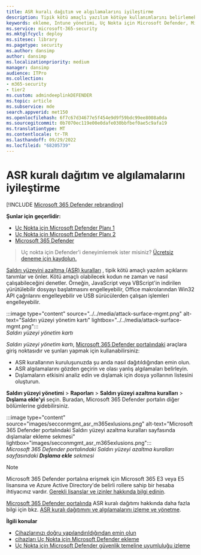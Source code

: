 ```yaml
---
title: ASR kuralı dağıtım ve algılamalarını iyileştirme
description: Tipik kötü amaçlı yazılım kötüye kullanımlarını belirlemek ve önlemek için saldırı yüzeyi azaltma (ASR) kurallarınızı iyileştirin.
keywords: ekleme, Intune yönetimi, Uç Nokta için Microsoft Defender, Microsoft Defender, Windows Defender, saldırı yüzeyini azaltma, ASR, güvenlik temeli
ms.service: microsoft-365-security
ms.mktglfcycl: deploy
ms.sitesec: library
ms.pagetype: security
ms.author: dansimp
author: dansimp
ms.localizationpriority: medium
manager: dansimp
audience: ITPro
ms.collection:
- m365-security
- tier2
ms.custom: admindeeplinkDEFENDER
ms.topic: article
ms.subservice: mde
search.appverid: met150
ms.openlocfilehash: 6f7c67d34677e5f454e9d9f59bdc99ee8008a0da
ms.sourcegitcommit: 0b7070ec119e00e0dafe030bbfbef0ae5c9afa19
ms.translationtype: MT
ms.contentlocale: tr-TR
ms.lasthandoff: 09/29/2022
ms.locfileid: "68205739"
---
```

# <a name="optimize-asr-rule-deployment-and-detections"></a>ASR kuralı dağıtım ve algılamalarını iyileştirme

[!INCLUDE [Microsoft 365 Defender rebranding](../../includes/microsoft-defender.md)]

**Şunlar için geçerlidir:**
- [Uç Nokta için Microsoft Defender Planı 1](https://go.microsoft.com/fwlink/p/?linkid=2154037)
- [Uç Nokta için Microsoft Defender Planı 2](https://go.microsoft.com/fwlink/p/?linkid=2154037)
- [Microsoft 365 Defender](https://go.microsoft.com/fwlink/?linkid=2118804)

> Uç nokta için Defender'i deneyimlemek ister misiniz? [Ücretsiz deneme için kaydolun.](https://www.microsoft.com/WindowsForBusiness/windows-atp?ocid=docs-wdatp-onboardconfigure-abovefoldlink)

[Saldırı yüzeyini azaltma (ASR) kuralları](./attack-surface-reduction.md) , tipik kötü amaçlı yazılım açıklarını tanımlar ve önler. Kötü amaçlı olabilecek kodun ne zaman ve nasıl çalışabileceğini denetler. Örneğin, JavaScript veya VBScript'in indirilen yürütülebilir dosyayı başlatmasını engelleyebilir, Office makrolarından Win32 API çağrılarını engelleyebilir ve USB sürücülerden çalışan işlemleri engelleyebilir.


:::image type="content" source="../../media/attack-surface-mgmt.png" alt-text="Saldırı yüzeyi yönetim kartı" lightbox="../../media/attack-surface-mgmt.png":::
<br>
*Saldırı yüzeyi yönetim kartı*

*Saldırı yüzeyi yönetim kartı*, <a href="https://go.microsoft.com/fwlink/p/?linkid=2077139" target="_blank">Microsoft 365 Defender portalındaki</a> araçlara giriş noktasıdır ve şunları yapmak için kullanabilirsiniz:

* ASR kurallarının kuruluşunuzda şu anda nasıl dağıtıldığından emin olun.
* ASR algılamalarını gözden geçirin ve olası yanlış algılamaları belirleyin.
* Dışlamaların etkisini analiz edin ve dışlamak için dosya yollarının listesini oluşturun.

**Saldırı yüzeyi yönetimi** \> **Raporları** \> **Saldırı yüzeyi azaltma kuralları** \> **Dışlama ekle'yi** seçin. Buradan, Microsoft 365 Defender portalın diğer bölümlerine gidebilirsiniz.

:::image type="content" source="images/secconmgmt_asr_m365exlusions.png" alt-text="Microsoft 365 Defender portalındaki Saldırı yüzeyi azaltma kuralları sayfasında dışlamalar ekleme sekmesi" lightbox="images/secconmgmt_asr_m365exlusions.png":::<br>
*Microsoft 365 Defender portalındaki Saldırı yüzeyi azaltma kuralları sayfasındaki **Dışlama ekle** sekmesi*

> [!NOTE]
> Microsoft 365 Defender portalına erişmek için Microsoft 365 E3 veya E5 lisansına ve Azure Active Directory'de belirli rollere sahip bir hesaba ihtiyacınız vardır. [Gerekli lisanslar ve izinler hakkında bilgi edinin](/office365/securitycompliance/microsoft-security-and-compliance#required-licenses-and-permissions).

<a href="https://go.microsoft.com/fwlink/p/?linkid=2077139" target="_blank">Microsoft 365 Defender portalında</a> ASR kuralı dağıtımı hakkında daha fazla bilgi için bkz. [ASR kuralı dağıtımını ve algılamalarını izleme ve yönetme](/office365/securitycompliance/monitor-devices#monitor-and-manage-asr-rule-deployment-and-detections).

**İlgili konular**

* [Cihazlarınızı doğru yapılandırıldığından emin olun](configure-machines.md)
* [cihazları Uç Nokta için Microsoft Defender ekleme](configure-machines-onboarding.md)
* [Uç Nokta için Microsoft Defender güvenlik temeline uyumluluğu izleme](configure-machines-security-baseline.md)
